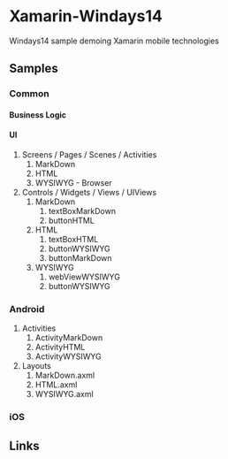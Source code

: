 # Xamarin-Windays14

Windays14 sample demoing Xamarin mobile technologies

## Samples

### Common

#### Business Logic

#### UI


1. Screens / Pages / Scenes / Activities			
	1. 	MarkDown		
	2.	HTML		
	3. 	WYSIWYG - Browser		
2. Controls / Widgets / Views / UIViews
	1. MarkDown			
		1. 	textBoxMarkDown		
		2.	buttonHTML			
	2. HTML
		1.	textBoxHTML			
		2.	buttonWYSIWYG				
		3.	buttonMarkDown			
	3. WYSIWYG			
		1.	webViewWYSIWYG		
		2.	buttonWYSIWYG	

### Android

1. Activities			
	1. 	ActivityMarkDown		
	2.	ActivityHTML			
	3. 	ActivityWYSIWYG			
2.	Layouts
	1.	MarkDown.axml		
	2.	HTML.axml			
	3. 	WYSIWYG.axml
	
### iOS


	


## Links
